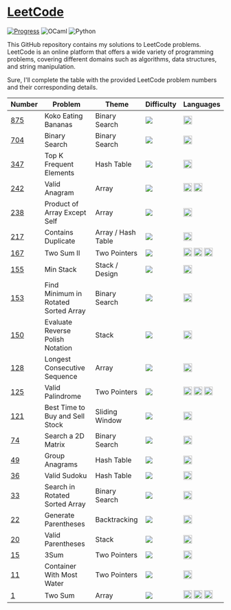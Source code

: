 # [LeetCode](https://leetcode.com/problemset/all/)

[![Progress](https://progress-bar.dev/1/?title=progress)](https://github.com/user/repo)
![OCaml](https://img.shields.io/badge/-OCaml-EC6813?logo=ocaml&logoColor=white)
![Python](https://img.shields.io/badge/-Python-3776AB?logo=python&logoColor=white)

This GitHub repository contains my solutions to LeetCode problems. LeetCode is an online platform that offers a wide variety of programming problems, covering different domains such as algorithms, data structures, and string manipulation.

Sure, I'll complete the table with the provided LeetCode problem numbers and their corresponding details.

| Number | Problem | Theme | Difficulty | Languages |
|--------|---------|-------|------------|-----------|
| [875](https://github.com/noevernier/leetcode/tree/main/solutions/875_koko_eating_bananas) | Koko Eating Bananas | Binary Search | <img src="https://img.shields.io/badge/Medium-orange"> | <img src="https://cdn.svgporn.com/logos/python.svg" alt="Python" height="20" /> |
| [704](https://github.com/noevernier/leetcode/tree/main/solutions/704_binary_search) | Binary Search | Binary Search | <img src="https://img.shields.io/badge/Easy-green"> | <img src="https://cdn.svgporn.com/logos/python.svg" alt="Python" height="20" /> |
| [347](https://github.com/noevernier/leetcode/tree/main/solutions/347_top_k_frequent_elements) | Top K Frequent Elements | Hash Table | <img src="https://img.shields.io/badge/Medium-orange"> | <img src="https://cdn.svgporn.com/logos/python.svg" alt="Python" height="20" /> |
| [242](https://github.com/noevernier/leetcode/tree/main/solutions/242_valid_anagram) | Valid Anagram | Array | <img src="https://img.shields.io/badge/Easy-green"> | <img src="https://cdn.svgporn.com/logos/python.svg" alt="Python" height="20" /> <img src="https://cdn.svgporn.com/logos/ocaml.svg" alt="OCaml" height="20" /> |
| [238](https://github.com/noevernier/leetcode/tree/main/solutions/238_product_of_array_except_self) | Product of Array Except Self | Array | <img src="https://img.shields.io/badge/Medium-orange"> | <img src="https://cdn.svgporn.com/logos/python.svg" alt="Python" height="20" /> |
| [217](https://github.com/noevernier/leetcode/tree/main/solutions/217_contains_duplicate) | Contains Duplicate | Array / Hash Table | <img src="https://img.shields.io/badge/Easy-green"> | <img src="https://cdn.svgporn.com/logos/python.svg" alt="Python" height="20" /> |
| [167](https://github.com/noevernier/leetcode/tree/main/solutions/167_two_sum_II) | Two Sum II | Two Pointers | <img src="https://img.shields.io/badge/Easy-green"> | <img src="https://cdn.svgporn.com/logos/python.svg" alt="Python" height="20" /> <img src="https://cdn.svgporn.com/logos/ocaml.svg" alt="OCaml" height="20" /> <img src="https://cdn.svgporn.com/logos/rust.svg" alt="OCaml" height="20" /> |
| [155](https://github.com/noevernier/leetcode/tree/main/solutions/155_min_stack) | Min Stack | Stack / Design | <img src="https://img.shields.io/badge/Easy-green"> | <img src="https://cdn.svgporn.com/logos/python.svg" alt="Python" height="20" /> |
| [153](https://github.com/noevernier/leetcode/tree/main/solutions/153_find_minimum_in_rotated_sorted_array) | Find Minimum in Rotated Sorted Array | Binary Search | <img src="https://img.shields.io/badge/Medium-orange"> | <img src="https://cdn.svgporn.com/logos/python.svg" alt="Python" height="20" /> |
| [150](https://github.com/noevernier/leetcode/tree/main/solutions/150_evaluate_reverse_polish_notation) | Evaluate Reverse Polish Notation | Stack | <img src="https://img.shields.io/badge/Medium-orange"> | <img src="https://cdn.svgporn.com/logos/python.svg" alt="Python" height="20" /> |
| [128](https://github.com/noevernier/leetcode/tree/main/solutions/128_longest_consecutive_sequence) | Longest Consecutive Sequence | Array | <img src="https://img.shields.io/badge/Hard-red"> | <img src="https://cdn.svgporn.com/logos/python.svg" alt="Python" height="20" /> |
| [125](https://github.com/noevernier/leetcode/tree/main/solutions/125_valid_palindrome) | Valid Palindrome | Two Pointers | <img src="https://img.shields.io/badge/Easy-green"> | <img src="https://cdn.svgporn.com/logos/python.svg" alt="Python" height="20" /> <img src="https://cdn.svgporn.com/logos/ocaml.svg" alt="OCaml" height="20" /> <img src="https://cdn.svgporn.com/logos/rust.svg" alt="OCaml" height="20" /> |
| [121](https://github.com/noevernier/leetcode/tree/main/solutions/121_best_time_to_buy_and_sell_stock) | Best Time to Buy and Sell Stock | Sliding Window | <img src="https://img.shields.io/badge/Easy-green"> | <img src="https://cdn.svgporn.com/logos/python.svg" alt="Python" height="20" />  |
| [74](https://github.com/noevernier/leetcode/tree/main/solutions/74_search_a_2d_matrix) | Search a 2D Matrix | Binary Search | <img src="https://img.shields.io/badge/Medium-orange"> | <img src="https://cdn.svgporn.com/logos/python.svg" alt="Python" height="20" /> |
| [49](https://github.com/noevernier/leetcode/tree/main/solutions/49_group_anagrams) | Group Anagrams | Hash Table | <img src="https://img.shields.io/badge/Medium-orange"> | <img src="https://cdn.svgporn.com/logos/python.svg" alt="Python" height="20" /> |
| [36](https://github.com/noevernier/leetcode/tree/main/solutions/36_valid_sudoku) | Valid Sudoku | Hash Table | <img src="https://img.shields.io/badge/Medium-orange"> | <img src="https://cdn.svgporn.com/logos/python.svg" alt="Python" height="20" /> |
| [33](https://github.com/noevernier/leetcode/tree/main/solutions/33_search_in_rotated_sorted_array) | Search in Rotated Sorted Array | Binary Search | <img src="https://img.shields.io/badge/Medium-orange"> | <img src="https://cdn.svgporn.com/logos/python.svg" alt="Python" height="20" /> |
| [22](https://github.com/noevernier/leetcode/tree/main/solutions/22_generate_parentheses) | Generate Parentheses | Backtracking | <img src="https://img.shields.io/badge/Medium-orange"> | <img src="https://cdn.svgporn.com/logos/python.svg" alt="Python" height="20" /> |
| [20](https://github.com/noevernier/leetcode/tree/main/solutions/20_valid_parentheses) | Valid Parentheses | Stack | <img src="https://img.shields.io/badge/Easy-green"> | <img src="https://cdn.svgporn.com/logos/python.svg" alt="Python" height="20" /> |
| [15](https://github.com/noevernier/leetcode/tree/main/solutions/15_3sum) | 3Sum | Two Pointers | <img src="https://img.shields.io/badge/Medium-orange"> | <img src="https://cdn.svgporn.com/logos/python.svg" alt="Python" height="20" /> |
| [11](https://github.com/noevernier/leetcode/tree/main/solutions/11_container_with_most_water) | Container With Most Water | Two Pointers | <img src="https://img.shields.io/badge/Medium-orange"> | <img src="https://cdn.svgporn.com/logos/python.svg" alt="Python" height="20" /> |
| [1](https://github.com/noevernier/leetcode/tree/main/solutions/1_two_sum) | Two Sum | Array | <img src="https://img.shields.io/badge/Easy-green"> | <img src="https://cdn.svgporn.com/logos/python.svg" alt="Python" height="20" /> <img src="https://cdn.svgporn.com/logos/ocaml.svg" alt="OCaml" height="20" /> <img src="https://cdn.svgporn.com/logos/rust.svg" alt="OCaml" height="20" /> |
